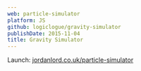 ```yaml
---
web: particle-simulator
platform: JS
github: logiclogue/gravity-simulator
publishDate: 2015-11-04
title: Gravity Simulator
---
```


Launch:
[jordanlord.co.uk/particle-simulator](http://jordanlord.co.uk/particle-simulator/)
